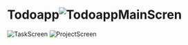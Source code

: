 # Todoapp![TodoappMainScren](https://user-images.githubusercontent.com/98613680/178833721-75bfc030-af83-4c11-bf46-6ec981dac447.png)
![TaskScreen](https://user-images.githubusercontent.com/98613680/178833733-6f018c0e-3c04-42d2-8068-2aa4483e89ec.png)
![ProjectScreen](https://user-images.githubusercontent.com/98613680/178833741-e141aaa4-6ca9-419e-897d-b362d7bd214e.png)
